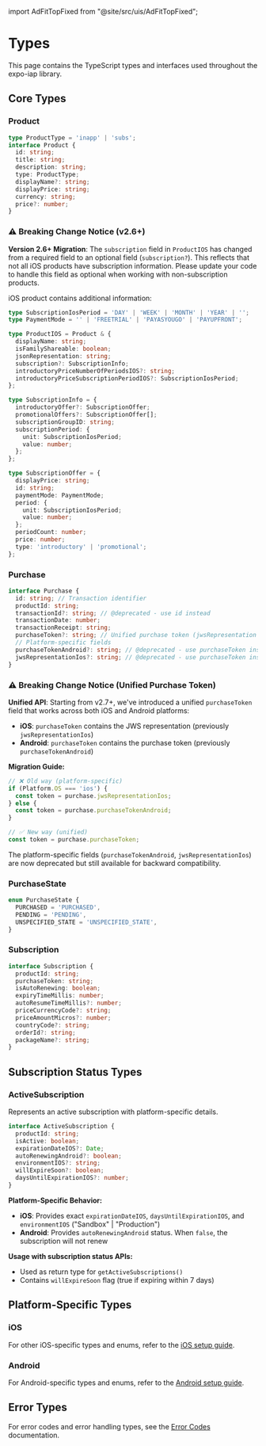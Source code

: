 import AdFitTopFixed from "@site/src/uis/AdFitTopFixed";

# Types

<AdFitTopFixed />

This page contains the TypeScript types and interfaces used throughout the expo-iap library.

## Core Types

### Product

```typescript
type ProductType = 'inapp' | 'subs';
interface Product {
  id: string;
  title: string;
  description: string;
  type: ProductType;
  displayName?: string;
  displayPrice: string;
  currency: string;
  price?: number;
}
```

### ⚠️ Breaking Change Notice (v2.6+)

**Version 2.6+ Migration**: The `subscription` field in `ProductIOS` has changed from a required field to an optional field (`subscription?`). This reflects that not all iOS products have subscription information. Please update your code to handle this field as optional when working with non-subscription products.

iOS product contains additional information:

```typescript
type SubscriptionIosPeriod = 'DAY' | 'WEEK' | 'MONTH' | 'YEAR' | '';
type PaymentMode = '' | 'FREETRIAL' | 'PAYASYOUGO' | 'PAYUPFRONT';

type ProductIOS = Product & {
  displayName: string;
  isFamilyShareable: boolean;
  jsonRepresentation: string;
  subscription?: SubscriptionInfo;
  introductoryPriceNumberOfPeriodsIOS?: string;
  introductoryPriceSubscriptionPeriodIOS?: SubscriptionIosPeriod;
};

type SubscriptionInfo = {
  introductoryOffer?: SubscriptionOffer;
  promotionalOffers?: SubscriptionOffer[];
  subscriptionGroupID: string;
  subscriptionPeriod: {
    unit: SubscriptionIosPeriod;
    value: number;
  };
};

type SubscriptionOffer = {
  displayPrice: string;
  id: string;
  paymentMode: PaymentMode;
  period: {
    unit: SubscriptionIosPeriod;
    value: number;
  };
  periodCount: number;
  price: number;
  type: 'introductory' | 'promotional';
};
```

### Purchase

```typescript
interface Purchase {
  id: string; // Transaction identifier
  productId: string;
  transactionId?: string; // @deprecated - use id instead
  transactionDate: number;
  transactionReceipt: string;
  purchaseToken?: string; // Unified purchase token (jwsRepresentation for iOS, purchaseToken for Android)
  // Platform-specific fields
  purchaseTokenAndroid?: string; // @deprecated - use purchaseToken instead
  jwsRepresentationIos?: string; // @deprecated - use purchaseToken instead
}
```

### ⚠️ Breaking Change Notice (Unified Purchase Token)

**Unified API**: Starting from v2.7+, we've introduced a unified `purchaseToken` field that works across both iOS and Android platforms:

- **iOS**: `purchaseToken` contains the JWS representation (previously `jwsRepresentationIos`)
- **Android**: `purchaseToken` contains the purchase token (previously `purchaseTokenAndroid`)

**Migration Guide:**

```typescript
// ❌ Old way (platform-specific)
if (Platform.OS === 'ios') {
  const token = purchase.jwsRepresentationIos;
} else {
  const token = purchase.purchaseTokenAndroid;
}

// ✅ New way (unified)
const token = purchase.purchaseToken;
```

The platform-specific fields (`purchaseTokenAndroid`, `jwsRepresentationIos`) are now deprecated but still available for backward compatibility.

### PurchaseState

```typescript
enum PurchaseState {
  PURCHASED = 'PURCHASED',
  PENDING = 'PENDING',
  UNSPECIFIED_STATE = 'UNSPECIFIED_STATE',
}
```

### Subscription

```typescript
interface Subscription {
  productId: string;
  purchaseToken: string;
  isAutoRenewing: boolean;
  expiryTimeMillis: number;
  autoResumeTimeMillis?: number;
  priceCurrencyCode?: string;
  priceAmountMicros?: number;
  countryCode?: string;
  orderId?: string;
  packageName?: string;
}
```

## Subscription Status Types

### ActiveSubscription

Represents an active subscription with platform-specific details.

```typescript
interface ActiveSubscription {
  productId: string;
  isActive: boolean;
  expirationDateIOS?: Date;
  autoRenewingAndroid?: boolean;
  environmentIOS?: string;
  willExpireSoon?: boolean;
  daysUntilExpirationIOS?: number;
}
```

**Platform-Specific Behavior:**

- **iOS**: Provides exact `expirationDateIOS`, `daysUntilExpirationIOS`, and `environmentIOS` ("Sandbox" | "Production")
- **Android**: Provides `autoRenewingAndroid` status. When `false`, the subscription will not renew

**Usage with subscription status APIs:**

- Used as return type for `getActiveSubscriptions()`
- Contains `willExpireSoon` flag (true if expiring within 7 days)

## Platform-Specific Types

### iOS

For other iOS-specific types and enums, refer to the [iOS setup guide](../getting-started/setup-ios.md).

### Android

For Android-specific types and enums, refer to the [Android setup guide](../getting-started/setup-android.md).

## Error Types

For error codes and error handling types, see the [Error Codes](./error-codes.md) documentation.
